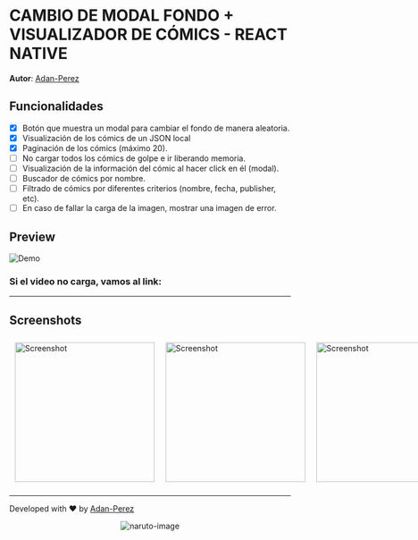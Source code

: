 # CAMBIO DE MODAL FONDO + VISUALIZADOR DE CÓMICS - REACT NATIVE

**Autor**: [Adan-Perez](https://github.com/Adan-Perez)

## Funcionalidades

-   [x] Botón que muestra un modal para cambiar el fondo de manera aleatoria.
-   [x] Visualización de los cómics de un JSON local
-   [x] Paginación de los cómics (máximo 20).
-   [ ] No cargar todos los cómics de golpe e ir liberando memoria.
-   [ ] Visualización de la información del cómic al hacer click en él (modal).
-   [ ] Buscador de cómics por nombre.
-   [ ] Filtrado de cómics por diferentes criterios (nombre, fecha, publisher, etc).
-   [ ] En caso de fallar la carga de la imagen, mostrar una imagen de error.

## Preview

<div style=justify-items: center; align-items: center;">
    <img src="" alt="Demo">
</div>

### Si el video no carga, vamos al link:

---

## Screenshots

<div style="grid-template-columns: repeat(3, 1fr); display: grid; justify-items: center; align-items: center;">
    <img src="" alt="Screenshot" style="width: 250px; margin: 10px;">
    <img src="" alt="Screenshot" style="width: 250px; margin: 10px;">
     <img src="" alt="Screenshot" style="width: 250px; margin: 10px;">
</div>

---

Developed with ❤ by [Adan-Perez](https://github.com/Adan-Perez)

<p align="center" 
    style="width: 100%; height: 100%;"
>
  <img src="https://storage.googleapis.com/sticker-prod/Wren242GEdiHYWm6ZGJp/5.png" alt="naruto-image">
</p>
